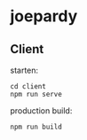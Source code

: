 # joepardy

## Client

starten:

```
cd client
npm run serve
```

production build:
```
npm run build
```
